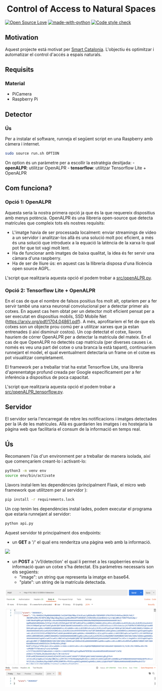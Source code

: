 <h1 align="center"> Control of Access to Natural Spaces</h1>


[![Open Source Love](https://badges.frapsoft.com/os/v3/open-source.svg?v=103)](https://github.com/ellerbrock/open-source-badges/)
[![made-with-python](https://img.shields.io/badge/Made%20with-Python-1f425f.svg)](https://www.python.org/)
[![Code style check](https://github.com/claragubau/control-natural-spaces/actions/workflows/code-style-check.yml/badge.svg)](https://github.com/claragubau/control-natural-spaces/actions/workflows/code-style-check.yml)

## Motivation
Aquest projecte está motivat per [Smart Catalonia]( https://participa.challenge.cat/assemblies/agentsrurals). L'objectiu és optimitzar i automatizar el control d'accés a espais naturals.


## Requisits
### Material
- PiCamera
- Raspberry Pi
## Detector
### Ús
Per a instalar el software, runneja el següent script en una Raspberry amb càmera i internet.

```bash
sudo source run.sh OPTION
```
On option és un paràmetre per a escollir la estratègia desitjada:
    - **openALPR**: utilitzar OpenALPR
    - **tensorflow**: utilitzar Tensorflow Lite + OpenALPR

## Com funciona?
### Opció 1: OpenALPR
Aquesta seria la nostra primera opció ja que és la que requereix dispositius amb menys potència. OpenALPR és una llibreria open-source que detecta matrícules que compleix tots els nostres requísits:
- L'imatge havia de ser processada localment: enviar streamings de vídeo a un servidor i analitzar-los allà és una solució molt poc eficient, a més és una solució que introdueix a la equació la latència de la xarxa lo qual pot fer que tot vagi molt lent.
- Ha de funcionar amb imatges de baixa qualitat, la idea és fer servir una càmara d'una raspberry.
- Ha de ser de lliure ús: en aquest cas la llibreria disposa d'una llicència open source AGPL.

L'script que realitzaria aquesta opció el podem trobar a [src/openALPR.py](src/openALPR.py).

### Opció 2: Tensorflow Lite + OpenALPR
En el cas de que el nombre de falsos positius fos molt alt, optaríem per a fer servir també una xarxa neuronal convolucional per a detectar primer als cotxes. En aquest cas hem obtat per un detector molt eficient pensat per a ser executat en dispositius mobils, SSD Mobile Net (https://arxiv.org/pdf/1704.04861.pdf). A més, aprofitaríem el fet de que els cotxes son un objecte prou comú per a utilitzar xarxes que ja estan entrenades (i així disminuir costos).
Un cop detectat el cotxe, llavors hauríem de córrer OpenALPR per a detectar la matrícula del mateix. En el cas de que OpenALPR no detectés cap matrícula (per diverses causes i.e. només es veu una part del cotxe o una branca la està tapant), continuaríem runnejant el model, el qual eventualment detectaria un frame on el cotxe es pot visualitzar completament.

El framework per a treballar triat ha estat Tensorflow Lite, una libreria d'aprenentatge profund creada per Google específicament per a fer inferència a dispositius de poca capacitat.

L'script que realitzaria aquesta opció el podem trobar a [src/openALPR_tensorflow.py](src/openALPR_tensorflow.py).

## Servidor
El servidor seria l'encarregat de rebre les notificacions i imatges detectades per la IA de les matrícules. Allà es guardarien les imatges i es hostejaria la pàgina web que facilitaria el consum de la informació en temps real.
## Ús

Recomanem l'ús d'un environment per a treballar de manera isolada, així que començaríem creant-lo i activant-lo:
```bash
python3 -m venv env
source env/bin/activate
```
Llavors instal·lem les dependències (principalment Flask, el micro web framework que utilitzem per al servidor ):
```bash
pip install -r requirements.lock
```

Un cop tenim les dependències instal·lades, podem executar el programa que estaria runnejant al servidor:
```python
python api.py
```

Aquest servidor té principalment dos endpoints:
- un **GET** a '/' el qual ens renderitza una pàgina web amb la informació.

![](./docs/website.png)

- un **POST** a '/v1/detection' el qual li permet a les raspberries enviar la informació quan un cotxe s'ha detectat. Els paràmetres necessaris son els següents:
    - "image": un string que representa la imatge en base64.
    - "plate": un string de la matrícula detectada.

![](./docs/postman.png)
